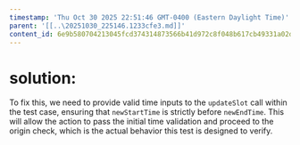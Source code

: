 ```yaml
---
timestamp: 'Thu Oct 30 2025 22:51:46 GMT-0400 (Eastern Daylight Time)'
parent: '[[..\20251030_225146.1233cfe3.md]]'
content_id: 6e9b580704213045fcd374314873566b41d972c8f048b617cb49331a02d1276a
---
```


# solution:

To fix this, we need to provide valid time inputs to the `updateSlot` call within the test case, ensuring that `newStartTime` is strictly before `newEndTime`. This will allow the action to pass the initial time validation and proceed to the origin check, which is the actual behavior this test is designed to verify.
